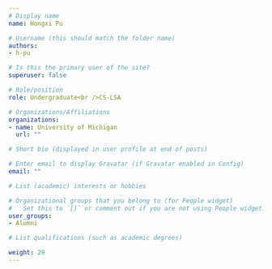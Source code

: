 ```yaml
---
# Display name
name: Hongxi Pu

# Username (this should match the folder name)
authors: 
- h-pu

# Is this the primary user of the site?
superuser: false

# Role/position
role: Undergraduate<br />CS-LSA

# Organizations/Affiliations
organizations:
- name: University of Michigan
  url: ""

# Short bio (displayed in user profile at end of posts)

# Enter email to display Gravatar (if Gravatar enabled in Config)
email: ""

# List (academic) interests or hobbies

# Organizational groups that you belong to (for People widget)
#   Set this to `[]` or comment out if you are not using People widget.
user_groups: 
- Alumni

# List qualifications (such as academic degrees)

weight: 29
---
```

